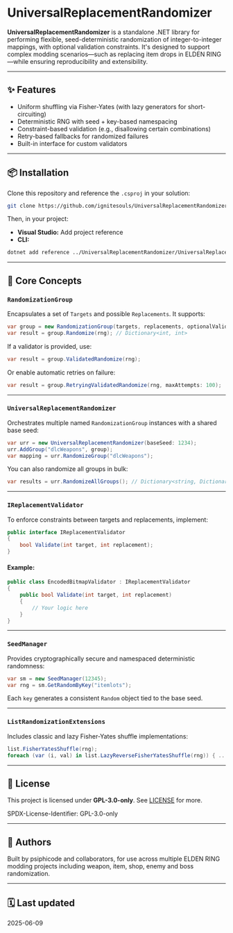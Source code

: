 # UniversalReplacementRandomizer

**UniversalReplacementRandomizer** is a standalone .NET library for performing flexible, seed-deterministic randomization of integer-to-integer mappings, with optional validation constraints. It's designed to support complex modding scenarios—such as replacing item drops in ELDEN RING—while ensuring reproducibility and extensibility.

---

## ✨ Features

- Uniform shuffling via Fisher-Yates (with lazy generators for short-circuiting)
- Deterministic RNG with seed + key-based namespacing
- Constraint-based validation (e.g., disallowing certain combinations)
- Retry-based fallbacks for randomized failures
- Built-in interface for custom validators

---

## 📦 Installation

Clone this repository and reference the `.csproj` in your solution:

```sh
git clone https://github.com/ignitesouls/UniversalReplacementRandomizer.git
```

Then, in your project:
- **Visual Studio:** Add project reference
- **CLI:**
```sh
dotnet add reference ../UniversalReplacementRandomizer/UniversalReplacementRandomizer.csproj
```

---

## 🧠 Core Concepts

### `RandomizationGroup`

Encapsulates a set of `Targets` and possible `Replacements`. It supports:

```csharp
var group = new RandomizationGroup(targets, replacements, optionalValidator);
var result = group.Randomize(rng); // Dictionary<int, int>
```

If a validator is provided, use:

```csharp
var result = group.ValidatedRandomize(rng);
```

Or enable automatic retries on failure:

```csharp
var result = group.RetryingValidatedRandomize(rng, maxAttempts: 100);
```

---

### `UniversalReplacementRandomizer`

Orchestrates multiple named `RandomizationGroup` instances with a shared base seed:

```csharp
var urr = new UniversalReplacementRandomizer(baseSeed: 1234);
urr.AddGroup("dlcWeapons", group);
var mapping = urr.RandomizeGroup("dlcWeapons");
```

You can also randomize all groups in bulk:

```csharp
var results = urr.RandomizeAllGroups(); // Dictionary<string, Dictionary<int, int>>
```

---

### `IReplacementValidator`

To enforce constraints between targets and replacements, implement:

```csharp
public interface IReplacementValidator
{
    bool Validate(int target, int replacement);
}
```

#### Example:
```csharp
public class EncodedBitmapValidator : IReplacementValidator
{
    public bool Validate(int target, int replacement)
    {
        // Your logic here
    }
}
```

---

### `SeedManager`

Provides cryptographically secure and namespaced deterministic randomness:

```csharp
var sm = new SeedManager(12345);
var rng = sm.GetRandomByKey("itemlots");
```

Each `key` generates a consistent `Random` object tied to the base seed.

---

### `ListRandomizationExtensions`

Includes classic and lazy Fisher-Yates shuffle implementations:

```csharp
list.FisherYatesShuffle(rng);
foreach (var (i, val) in list.LazyReverseFisherYatesShuffle(rng)) { ... }
```

---

## 🔐 License

This project is licensed under **GPL-3.0-only**. See [LICENSE](./LICENSE) for more.

SPDX-License-Identifier: GPL-3.0-only

---

## 👤 Authors

Built by psiphicode and collaborators, for use across multiple ELDEN RING modding projects including weapon, item, shop, enemy and boss randomization.

---

## 🗓️ Last updated

2025-06-09
